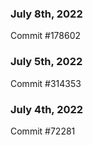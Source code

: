 ### July 8th, 2022

Commit #178602

### July 5th, 2022

Commit #314353


### July 4th, 2022

Commit #72281
